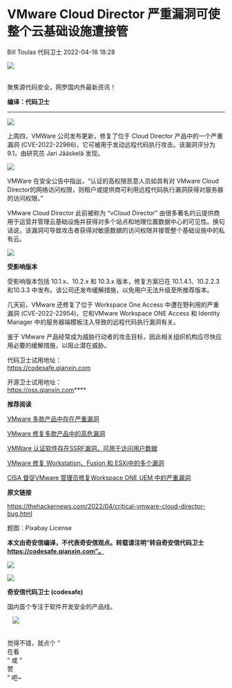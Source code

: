 #  VMware Cloud Director 严重漏洞可使整个云基础设施遭接管   
Bill Toulas  代码卫士   2022-04-18 18:28  
  
![](https://mmbiz.qpic.cn/mmbiz_gif/Az5ZsrEic9ot90z9etZLlU7OTaPOdibteeibJMMmbwc29aJlDOmUicibIRoLdcuEQjtHQ2qjVtZBt0M5eVbYoQzlHiaw/640?wx_fmt=gif "")  
  
   
聚焦源代码安全，网罗国内外最新资讯！  
  
**编译：代码卫士**  
  
****  
![](https://mmbiz.qpic.cn/mmbiz_png/JaFvPvvA2J1TfC1KiaJk7cf6QAwOOQaqjLu1g8iatCpoGrC63KrUg28O1ia5ecf7VSTR9LjBicqbGyTavmo2Mzd4Eg/640?wx_fmt=png "")  
  
上周四，VMWare 公司发布更新，修复了位于 Cloud Director 产品中的一个严重漏洞 (CVE-2022-22966)，它可被用于发动远程代码执行攻击。该漏洞评分为9.1，由研究员 Jari Jääskelä 发现。  
  
![](https://mmbiz.qpic.cn/mmbiz_png/JaFvPvvA2J1TfC1KiaJk7cf6QAwOOQaqjJr0R3PWpichEeruLhlJ1ibosp4nC0PFo5t2tLy8phVfyibica0j298bH8g/640?wx_fmt=png "")  
  
  
  
VMWare 在安全公告中指出，“认证的高权限恶意人员如具有对 VMware Cloud Director的网络访问权限，则租户或提供商可利用远程代码执行漏洞获得对服务器的访问权限。”  
  
VMware Cloud Director 此前被称为 “vCloud Director” 由很多著名的云提供商用于运营并管理云基础设施并获得对多个站点和地理位置数据中心的可见性。换句话说，该漏洞可导致攻击者获得对敏感数据的访问权限并接管整个基础设施中的私有云。  
  
  
![](https://mmbiz.qpic.cn/mmbiz_png/vnT4hbaLoX7CVwP3ChLicpEFMN4RzYLOyAUpxON3YANQDBL3bxBaPOKBz3p58HcCZR6BsV5zQpvdgLictCLNkLHw/640?wx_fmt=png "")  
  
**受影响版本**  
  
  
受影响版本包括 10.1.x、10.2.x 和 10.3.x 版本，修复方案已在 10.1.4.1、10.2.2.3和10.3.3 中发布。该公司还发布缓解措施，以免用户无法升级至所推荐版本。  
  
几天前，VMware 还修复了位于 Workspace One Access 中遭在野利用的严重漏洞 (CVE-2022-22954)，它和VMware Workspace ONE Access 和 Identity Manager 中的服务器端模板注入导致的远程代码执行漏洞有关。  
  
鉴于 VMware 产品经常成为威胁行动者的攻击目标，因此相关组织机构应尽快应用必要的缓解措施，以阻止潜在威胁。  
  
  
  
  
代码卫士试用地址：  
https://codesafe.qianxin.com  
  
开源卫士试用地址：  
https://oss.qianxin.com****  
  
  
  
  
  
  
  
  
  
  
**推荐阅读**  
  
[VMware 多款产品中存在严重漏洞](http://mp.weixin.qq.com/s?__biz=MzI2NTg4OTc5Nw==&mid=2247511275&idx=2&sn=48fb390bdc078c47711bb43b50e10497&chksm=ea949d81dde31497aeab17336c350e0458ba0632a10470c76964a41c8580514c2ffe73ac1a48&scene=21#wechat_redirect)  
  
  
[VMware 修复多款产品中的高危漏洞](http://mp.weixin.qq.com/s?__biz=MzI2NTg4OTc5Nw==&mid=2247510568&idx=2&sn=490a1bafa5b61a77f098599397dab01b&chksm=ea949b42dde31254332fa19be2613b491c36773fe16a8f8723fde1dd3b07195daddf7d11d400&scene=21#wechat_redirect)  
  
  
[VMWare 认证软件存在SSRF漏洞，可用于访问用户数据](http://mp.weixin.qq.com/s?__biz=MzI2NTg4OTc5Nw==&mid=2247510219&idx=2&sn=b52589c2c6fd1cd3211e7c73094e3b31&chksm=ea9499a1dde310b7493e2e78484fe3e09608e712c4f69b5d15478563e36356020771d195ed5b&scene=21#wechat_redirect)  
  
  
[VMware 修复 Workstation、Fusion 和 ESXi中的多个漏洞](http://mp.weixin.qq.com/s?__biz=MzI2NTg4OTc5Nw==&mid=2247509972&idx=2&sn=b4c9f57787b08360fcac6ecc1acfb024&chksm=ea9496bedde31fa81f9f41f6d5301bd1d0279c9bcbd9a2e131e1e1941d3656d2f81a461c1961&scene=21#wechat_redirect)  
  
  
[CISA 督促VMware 管理员修复Workspace ONE UEM 中的严重漏洞](http://mp.weixin.qq.com/s?__biz=MzI2NTg4OTc5Nw==&mid=2247509759&idx=1&sn=d05266c70a447284902794f0d154da42&chksm=ea949795dde31e831c95b6614723cb43935a3fc5b79dbf2f0eb9edda4a8916ff3bdcdb5cf269&scene=21#wechat_redirect)  
  
  
  
  
  
**原文链接**  
  
https://thehackernews.com/2022/04/critical-vmware-cloud-director-bug.html  
  
  
题图：Pixabay License  
  
  
  
**本文由奇安信编译，不代表奇安信观点。转载请注明“转自奇安信代码卫士 https://codesafe.qianxin.com”。**  
  
  
  
  
![](https://mmbiz.qpic.cn/mmbiz_jpg/oBANLWYScMSf7nNLWrJL6dkJp7RB8Kl4zxU9ibnQjuvo4VoZ5ic9Q91K3WshWzqEybcroVEOQpgYfx1uYgwJhlFQ/640?wx_fmt=jpeg "")  
  
![](https://mmbiz.qpic.cn/mmbiz_jpg/oBANLWYScMQjfQ8ZhaOGYOwiaOkCe6UVnwG4PcibqI6sJ3rojqp5qaJa0wA2lxYb0VKwria7pHqS9rJwSPSykjMsA/640?wx_fmt=jpeg "")  
  
**奇安信代码卫士 (codesafe)**  
  
国内首个专注于软件开发安全的产品线。  
  
   ![](https://mmbiz.qpic.cn/mmbiz_gif/oBANLWYScMQ5iciaeKS21icDIWSVd0M9zEhicFK0rbCJOrgpc09iaH6nvqvsIdckDfxH2K4tu9CvPJgSf7XhGHJwVyQ/640?wx_fmt=gif "")  
  
   
觉得不错，就点个 “  
在看  
” 或 "  
赞  
” 吧~  
